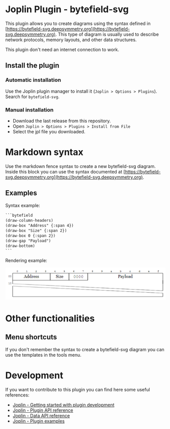 # Joplin Plugin - bytefield-svg

This plugin allows you to create diagrams using the syntax defined in [https://bytefield-svg.deepsymmetry.org](https://bytefield-svg.deepsymmetry.org).
This type of diagram is usually used to describe network protocols, memory layouts, and other data structures.

This plugin don't need an internet connection to work.

## Install the plugin

### Automatic installation

Use the Joplin plugin manager to install it (`Joplin > Options > Plugins`).
Search for `bytefield-svg`.

### Manual installation

- Download the last release from this repository.
- Open `Joplin > Options > Plugins > Install from File`
- Select the jpl file you downloaded.

# Markdown syntax

Use the markdown fence syntax to create a new bytefield-svg diagram.
Inside this block you can use the syntax documented at [https://bytefield-svg.deepsymmetry.org](https://bytefield-svg.deepsymmetry.org).

## Examples

Syntax example:

    ```bytefield
    (draw-column-headers)
    (draw-box "Address" {:span 4})
    (draw-box "Size" {:span 2})
    (draw-box 0 {:span 2})
    (draw-gap "Payload")
    (draw-bottom)
    ```

Rendering example:

![Rendering example](./doc/example1.png)

# Other functionalities

## Menu shortcuts
If you don't remember the syntax to create a bytefield-svg diagram you can use the templates in the tools menu.

# Development
If you want to contribute to this plugin you can find here some useful references:

- [Joplin - Getting started with plugin development](https://joplinapp.org/api/get_started/plugins/)
- [Joplin - Plugin API reference](https://joplinapp.org/api/references/plugin_api/classes/joplin.html)
- [Joplin - Data API reference](https://joplinapp.org/api/references/rest_api/)
- [Joplin - Plugin examples](https://github.com/laurent22/joplin/tree/dev/packages/app-cli/tests/support/plugins)